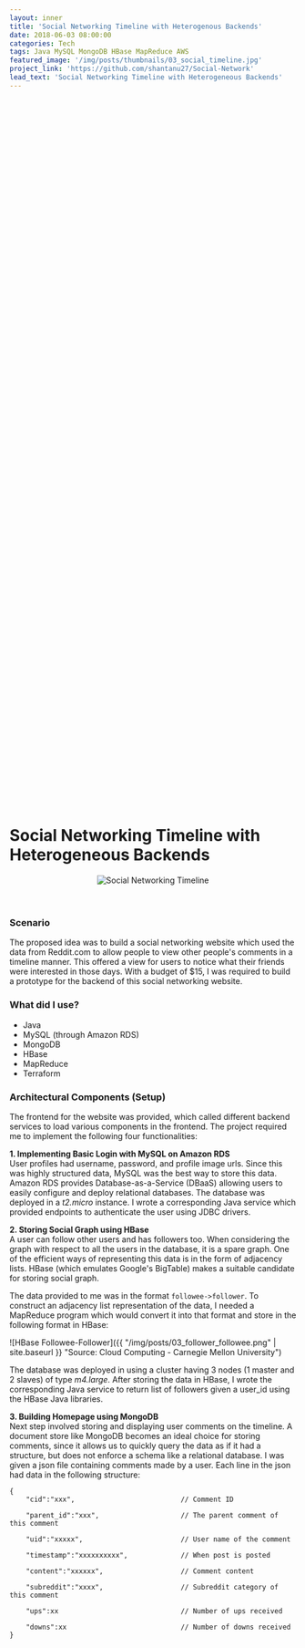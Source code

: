```yaml
---
layout: inner
title: 'Social Networking Timeline with Heterogenous Backends'
date: 2018-06-03 08:00:00
categories: Tech
tags: Java MySQL MongoDB HBase MapReduce AWS
featured_image: '/img/posts/thumbnails/03_social_timeline.jpg'
project_link: 'https://github.com/shantanu27/Social-Network'
lead_text: 'Social Networking Timeline with Heterogeneous Backends'
---
```


# Social Networking Timeline with Heterogeneous Backends

<header class = "titleimage_social_network">
	<img src="{{ '/img/posts/03_social_timeline.png' | site.baseurl }}" alt="Social Networking Timeline" title="Source: Cloud Computing - Carnegie Mellon University">
</header>

### Scenario

The proposed idea was to build a social networking website which used the data from Reddit.com to allow people to view other people's comments in a timeline manner. This offered a view for users to notice what their friends were interested in those days. With a budget of $15, I was required to build a prototype for the backend of this social networking website.

### What did I use?
- Java
- MySQL (through Amazon RDS)
- MongoDB
- HBase
- MapReduce
- Terraform

### Architectural Components (Setup)

The frontend for the website was provided, which called different backend services to load various components in the frontend. The project required me to implement the following four functionalities:

**1. Implementing Basic Login with MySQL on Amazon RDS**
<br>
User profiles had username, password, and profile image urls. Since this was highly structured data, MySQL was the best way to store this data. Amazon RDS provides Database-as-a-Service (DBaaS) allowing users to easily configure and deploy relational databases. The database was deployed in a *t2.micro* instance. I wrote a corresponding Java service which provided endpoints to authenticate the user using JDBC drivers. 

**2. Storing Social Graph using HBase**
<br>
A user can follow other users and has followers too. When considering the graph with respect to all the users in the database, it is a spare graph. One of the efficient ways of representing this data is in the form of adjacency lists. HBase (which emulates Google's BigTable) makes a suitable candidate for storing social graph. 

The data provided to me was in the format ```followee->follower```. To construct an adjacency list representation of the data, I needed a MapReduce program which would convert it into that format and store in the following format in HBase:

![HBase Followee-Follower]({{ "/img/posts/03_follower_followee.png" | site.baseurl }} "Source: Cloud Computing - Carnegie Mellon University")

The database was deployed in using a cluster having 3 nodes (1 master and 2 slaves) of type *m4.large*. After storing the data in HBase, I wrote the corresponding Java service to return list of followers given a user_id using the HBase Java libraries.

**3. Building Homepage using MongoDB**
<br>
Next step involved storing and displaying user comments on the timeline. A document store like MongoDB becomes an ideal choice for storing comments, since it allows us to quickly query the data as if it had a structure, but does not enforce a schema like a relational database. I was given a json file containing comments made by a user. Each line in the json had data in the following structure:
```
{
    "cid":"xxx",                          // Comment ID

    "parent_id":"xxx",                    // The parent comment of this comment

    "uid":"xxxxx",                        // User name of the comment

    "timestamp":"xxxxxxxxxx",             // When post is posted

    "content":"xxxxxx",                   // Comment content

    "subreddit":"xxxx",                   // Subreddit category of this comment

    "ups":xx                              // Number of ups received

    "downs":xx                            // Number of downs received 
}
```
I built a service endpoint, which would return all the comments of a given user sorted in descending order of "upvotes".

**4. Putting Everything Together into a Timeline**
<br>
Apart from the information assembled above, we were also required to develop a service that would return the 30 most popular comments by the followees. And in those comments, it returned them in the nesting level of parent and grandparent. And of course, the comments were sorted in decreasing order of popularity. 	

<style>
pre {
  white-space: pre !important;
  overflow-y: scroll !important;
  height: 35vh !important;
}
</style>

```
returnRes({
  "followers": [
    {
      "profile": "https://farm4.staticflickr.com/3733/10498671606_caba28c5a6_m.jpg",
      "name": "Fortanono"
    },
    {
      "profile": "https://farm6.staticflickr.com/5779/20996394095_e3a527d780_m.jpg",
      "name": "That_Zeffia_guy"
    },

    (More followers...)

  ],
  "comments": [
    {
      "uid": "MacerV",
      "downs": 0,
      "parent_id": "t3_34u8s5",
      "ups": 466,
      "_id": {
        "$oid": "589a39bc36b221496362e1c1"
      },
      "subreddit": "KerbalSpaceProgram",
      "content": "Just started chuckling uncontrollably at the gif. Good choice.",
      "cid": "t1_cqy3fxn",
      "timestamp": "1430757711"
    },
    {
      "uid": "MacerV",
      "downs": 0,
      "parent_id": "t3_37afc6",
      "ups": 197,
      "_id": {
        "$oid": "589a39bc36b221496362e0c6"
      },
      "subreddit": "hockey",
      "content": "Well thats a rather redundant statement.",
      "cid": "t1_crl0nvs",
      "timestamp": "1432613962"
    },
    {
      "grand_parent": {
        "uid": "IAteOkayZebraVulva",
        "downs": 0,
        "parent_id": "t1_cr4lbp4",
        "ups": 421,
        "_id": {
          "$oid": "589a35d936b22149639aac54"
        },
        "subreddit": "creepyPMs",
        "content": "Yup. She also threatened to kill herself and blamed my friend. But you know, she was the best big she could be.",
        "cid": "t1_cr4lxec",
        "timestamp": "1431276739"
      },
      "uid": "onthefence928",
      "parent": {
        "uid": "Das_Perderdernerter",
        "downs": 0,
        "parent_id": "t1_cr4lxec",
        "ups": 102,
        "_id": {
          "$oid": "589a3afa36b2214963a31b98"
        },
        "subreddit": "creepyPMs",
        "content": "As someone not in the American schooling system, what's a \"Big\"?",
        "cid": "t1_cr4oi20",
        "timestamp": "1431281880"
      },
      "downs": 0,
      "parent_id": "t1_cr4oi20",
      "ups": 173,
      "_id": {
        "$oid": "589a37fe36b22149630ab79e"
      },
      "subreddit": "creepyPMs",
      "content": "In the greek fraternity system they gave a tradition where more senior members play big sibling to younger members, it's supposed to work like mentorship. ",
      "cid": "t1_cr4omt3",
      "timestamp": "1431282139"
    },
    {
      "grand_parent": {
        "uid": "Ragexz",
        "downs": 0,
        "parent_id": "t3_35e6or",
        "ups": 250,
        "_id": {
          "$oid": "589a3de236b221496339b3fe"
        },
        "subreddit": "KerbalSpaceProgram",
        "content": "Most linear conversation ever.",
        "cid": "t1_cr3kudr",
        "timestamp": "1431181222"
      },
      "uid": "MacerV",
      "parent": {
        "uid": "drillgorg",
        "downs": 0,
        "parent_id": "t1_cr3kudr",
        "ups": 185,
        "_id": {
          "$oid": "589a35f236b22149639ff424"
        },
        "subreddit": "KerbalSpaceProgram",
        "content": "It's how us engineering students communicate.",
        "cid": "t1_cr3l0ay",
        "timestamp": "1431181614"
      },
      "downs": 0,
      "parent_id": "t1_cr3l0ay",
      "ups": 143,
      "_id": {
        "$oid": "589a39bc36b221496362e0db"
      },
      "subreddit": "KerbalSpaceProgram",
      "content": "I can confirm. You learn quickly to speak clearly and effectively because communication errors cause mistakes; sometimes lethal ones. ",
      "cid": "t1_cr3lsxq",
      "timestamp": "1431183463"
    },

    (More comments...)

  "profile": "https://farm2.staticflickr.com/1519/26254768136_09c360b4c1_m.jpg",
  "name": "Branibor"
})
```

### Conclusion

To speed-up the development and testing process, I also used *terraform* to spin-up/terminate instances. And since they were done using these scripts, it became much more reliable, reducing the scope of human error. This was a really informative project as it provided so many insights on how companies manage different kinds of data efficiently, and make informed choices on the backend type/design. 
